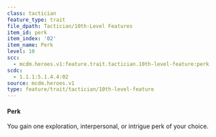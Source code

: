```yaml
---
class: tactician
feature_type: trait
file_dpath: Tactician/10th-Level Features
item_id: perk
item_index: '02'
item_name: Perk
level: 10
scc:
  - mcdm.heroes.v1:feature.trait.tactician.10th-level-feature:perk
scdc:
  - 1.1.1:5.1.4.4:02
source: mcdm.heroes.v1
type: feature/trait/tactician/10th-level-feature
---
```


#### Perk

You gain one exploration, interpersonal, or intrigue perk of your choice.
